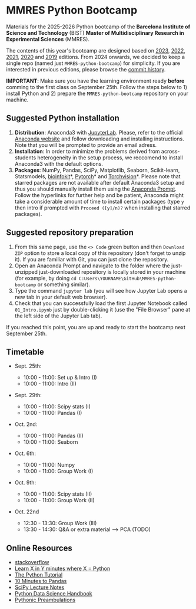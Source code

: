 # MMRES Python Bootcamp

Materials for the 2025-2026 Python bootcamp of the **Barcelona Institute of Science and Technology** (BIST) **Master of Multidisciplinary Research in Experimental Sciences** (MMRES).

The contents of this year's bootcamp are designed based on [2023](https://github.com/MMRES-PyBootcamp/MMRES-python-bootcamp2023), [2022](https://github.com/MMRES-PyBootcamp/MMRES-python-bootcamp2022), [2021](https://github.com/MMRES-PyBootcamp/MMRES-python-bootcamp2021), [2020](https://github.com/germannp/BIST-Python-Bootcamp) and [2019](https://github.com/BorjaRequena/BIST-master-python-bootcamp) editions. From 2024 onwards, we decided to keep a single repo (named just `MMRES-python-bootcamp`) for simplicity. If you are interested in previous editions, please browse the [commit history](https://github.com/MMRES-PyBootcamp/MMRES-python-bootcamp/commits/master/).

**IMPORTANT**: Make sure you have the learning environment ready **before** comming to the first class on September 25th. Follow the steps below to 1) install Python and 2) prepare the `MMRES-python-bootcamp` repository on your machine.

Suggested Python installation
-----------------------------
1. **Distribution**: Anaconda3 with [JupyterLab](https://jupyter.org/). Please, refer to the official [Anaconda website](https://www.anaconda.com/download) and follow downloading and installing instructions. Note that you will be prompted to provide an email adress.
2. **Installation**: In order to minimize the problems derived from across-students heterogeneity in the setup process, we reccomend to install Anaconda3 with the default options.
3. **Packages**: NumPy, Pandas, SciPy, Matplotlib, Seaborn, Scikit-learn, Statsmodels, [bioinfokit](https://anaconda.org/bioconda/bioinfokit)\*, [Pytorch](https://anaconda.org/pytorch/pytorch)\* and [Torchvision](https://anaconda.org/pytorch/torchvision)\*. Please note that starred packages are not available after default Anaconda3 setup and thus you should manually install them using the [Anaconda Prompt](https://docs.anaconda.com/free/anaconda/packages/install-packages/). Follow the hyperlinks for further help and be patient, Anaconda might take a considerable amount of time to install certain packages (type `y` then intro if prompted with `Proceed ([y]/n)?` when installing that starred packages).

Suggested repository preparation
--------------------------------
1. From this same page, use the `<> Code` green button and then `Download ZIP` option to store a local copy of this repository (don't forget to unzip it). If you are familiar with Git, you can just clone the repository.
2. Open an Anaconda Prompt and navigate to the folder where the just-unzipped just-downloaded repository is locally stored in your machine (for example, by doing `cd C:Users\YOURNAME\GitHub\MMRES-python-bootcamp` or something similar).
3. Type the command `jupyter lab` (you will see how Jupyter Lab opens a new tab in your default web browser).
4. Check that you can successfully load the first Jupyter Notebook called `01_Intro.ipynb` just by double-clicking it (use the "File Browser" pane at the left side of the Jupyter Lab tab).

If you reached this point, you are up and ready to start the bootcamp next September 25th.

Timetable
---------
* Sept. 25th:
    + 10:00 - 11:00: Set up & Intro (I)
    + 10:00 - 11:00: Intro (II)
      
* Sept. 29th:
    + 10:00 - 11:00: Scipy stats (I)
    + 10:00 - 11:00: Pandas (I)
  
* Oct. 2nd:
    + 10:00 - 11:00: Pandas (II)
    + 10:00 - 11:00: Seaborn

* Oct. 6th:
    + 10:00 - 11:00: Numpy
    + 10:00 - 11:00: Group Work (I) 

* Oct. 9th:
    + 10:00 - 11:00: Scipy stats (II)
    + 10:00 - 11:00: Group Work (II)

* Oct. 22nd
    + 12:30 - 13:30: Group Work (III)
    + 13:30 - 14:30: Q&A or extra material --> PCA (TODO)

Online Resources
----------------
* [stackoverflow](https://stackoverflow.com/)
* [Learn X in Y minutes where X = Python](https://learnxinyminutes.com/docs/python/)
* [The Python Tutorial](https://docs.python.org/3.6/tutorial/index.html)
* [10 Minutes to Pandas](https://pandas.pydata.org/pandas-docs/stable/10min.html)
* [SciPy Lecture Notes](http://www.scipy-lectures.org/)
* [Python Data Science Handbook](https://jakevdp.github.io/PythonDataScienceHandbook/)
* [Pythonic Preambulations](http://jakevdp.github.io/)
